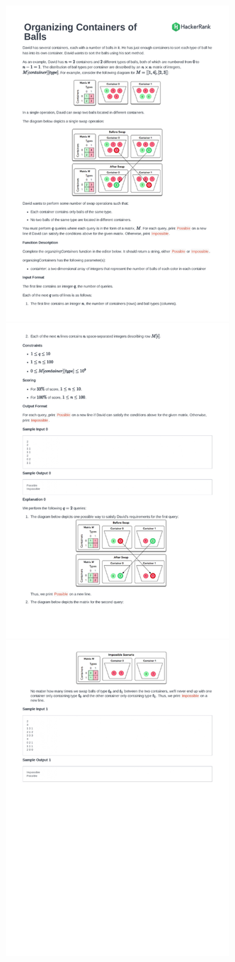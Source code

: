 ![Alt text](/ProblemStatement/organizing-containers-of-balls-English_page-0001.jpg)
![Alt text](/ProblemStatement/organizing-containers-of-balls-English_page-0002.jpg)
![Alt text](/ProblemStatement/organizing-containers-of-balls-English_page-0003.jpg)